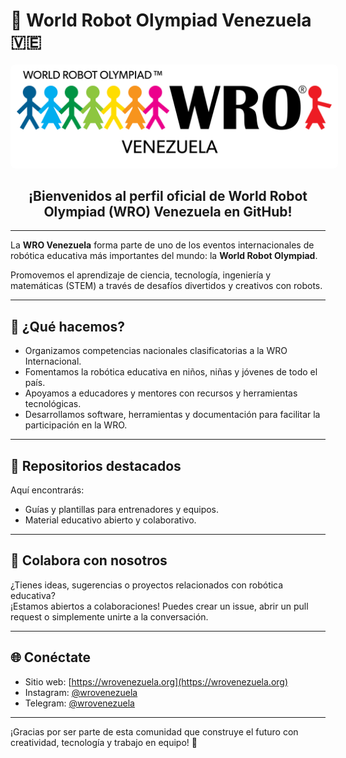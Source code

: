 # 🤖 World Robot Olympiad Venezuela 🇻🇪

<div align="center">
    <picture>
        <img alt="WRO Venezuela Logo" src="assets/WRO-Logo-Venezuela-White-Background.png" style="background-color: white; padding: 10px; border-radius: 8px; display: inline-block;">
    </picture>
    <br>
    <h2>
        ¡Bienvenidos al perfil oficial de <strong>World Robot Olympiad (WRO) Venezuela</strong> en GitHub!
    </h2>
</div>

---

La **WRO Venezuela** forma parte de uno de los eventos internacionales de robótica educativa más importantes del mundo: la **World Robot Olympiad**.

Promovemos el aprendizaje de ciencia, tecnología, ingeniería y matemáticas (STEM) a través de desafíos divertidos y creativos con robots.

---

## 🌟 ¿Qué hacemos?

- Organizamos competencias nacionales clasificatorias a la WRO Internacional.
- Fomentamos la robótica educativa en niños, niñas y jóvenes de todo el país.
- Apoyamos a educadores y mentores con recursos y herramientas tecnológicas.
- Desarrollamos software, herramientas y documentación para facilitar la participación en la WRO.

---

## 📂 Repositorios destacados

Aquí encontrarás:
<!-- - Ejemplos de código para robots LEGO® EV3, SPIKE Prime y otros kits compatibles. -->
- Guías y plantillas para entrenadores y equipos.
- Material educativo abierto y colaborativo.

---

## 🤝 Colabora con nosotros

¿Tienes ideas, sugerencias o proyectos relacionados con robótica educativa?  
¡Estamos abiertos a colaboraciones! Puedes crear un issue, abrir un pull request o simplemente unirte a la conversación.

---

## 🌐 Conéctate

- Sitio web: [https://wrovenezuela.org](https://wrovenezuela.org)
- Instagram: [@wrovenezuela](https://instagram.com/wrovenezuela)
- Telegram: [@wrovenezuela](https://t.me/wrovenezuela)

---

¡Gracias por ser parte de esta comunidad que construye el futuro con creatividad, tecnología y trabajo en equipo! 🚀

